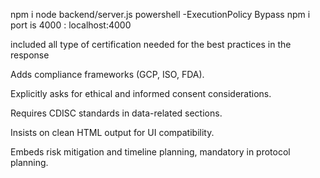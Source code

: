 npm i 
node backend/server.js
powershell -ExecutionPolicy Bypass npm i
port is 4000 : localhost:4000




included all type of certification needed for the best practices in the response 

Adds compliance frameworks (GCP, ISO, FDA).

Explicitly asks for ethical and informed consent considerations.

Requires CDISC standards in data-related sections.

Insists on clean HTML output for UI compatibility.

Embeds risk mitigation and timeline planning, mandatory in protocol planning.